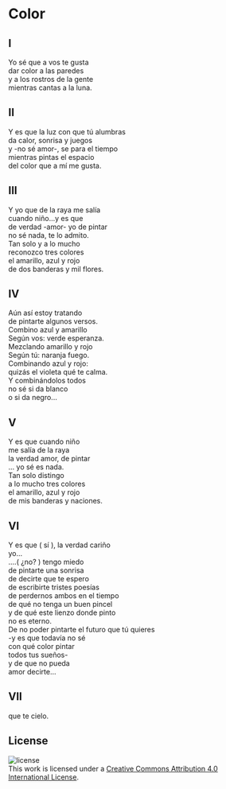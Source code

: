 # Color 

## I
Yo sé que a vos te gusta<br/>
dar color a las paredes<br/>
y a los rostros de la gente<br/>
mientras cantas a la luna.<br/>

## II
Y es que la luz con que tú alumbras<br/>
da calor, sonrisa y juegos<br/>
y -no sé amor-, se para el tiempo<br/>
mientras pintas el espacio<br/>
del color que a mí me gusta.<br/>

## III
Y yo que de la raya me salía<br/>
cuando niño...y es que<br/>
de verdad -amor- yo de pintar<br/>
no sé nada, te lo admito.<br/>
Tan solo y a lo mucho<br/>
reconozco tres colores<br/>
el amarillo, azul y rojo<br/>
de dos banderas y mil flores.<br/>


## IV
Aún así estoy tratando<br/>
de pintarte algunos versos.<br/>
Combino azul y amarillo<br/>
Según vos: verde esperanza.<br/>
Mezclando amarillo y rojo<br/>
Según tú: naranja fuego.<br/>
Combinando azul y rojo: <br/>
quizás el violeta qué te calma.<br/>
Y combinándolos todos<br/>
no sé si da blanco <br/>
o si da negro...<br/>


## V
Y es que cuando niño<br/>
me salía de la raya<br/>
la verdad amor, de pintar<br/>
... yo sé es nada.<br/>
Tan solo distingo <br/>
a lo mucho tres colores<br/>
el amarillo, azul y rojo<br/>
de mis banderas y naciones.<br/>


## VI
Y es que ( sí ), la verdad cariño <br/>
yo... <br/>
....( ¿no? ) tengo miedo<br/>
de pintarte una sonrisa<br/>
de decirte que te espero<br/>
de escribirte tristes poesías<br/>
de perdernos ambos en el tiempo<br/>
de qué no tenga un buen pincel<br/>
y de qué este lienzo donde pinto <br/>
no es eterno.<br/>
De no poder pintarte el futuro que tú quieres<br/>
-y es que todavía no sé <br/>
con qué color pintar <br/>
todos tus sueños-<br/>
y de que no pueda <br/>
amor decirte...<br/>


## VII
que te cielo.<br/>

## License
![license](https://i.creativecommons.org/l/by/4.0/88x31.png)<br/>
This work is licensed under a [Creative Commons Attribution 4.0 International License](http://creativecommons.org/licenses/by/4.0/).
